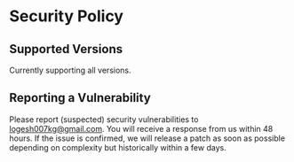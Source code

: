 # Security Policy

## Supported Versions

Currently supporting all versions.

## Reporting a Vulnerability

Please report (suspected) security vulnerabilities to logesh007kg@gmail.com. 
You will receive a response from us within 48 hours. 
If the issue is confirmed, 
we will release a patch as soon as possible depending on complexity 
but historically within a few days.
